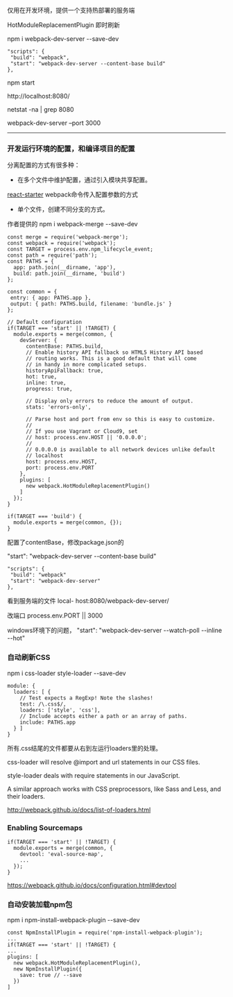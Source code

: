 仅用在开发环境，提供一个支持热部署的服务端

HotModuleReplacementPlugin 即时刷新

npm i webpack-dev-server --save-dev
```
"scripts": {
 "build": "webpack",
 "start": "webpack-dev-server --content-base build"
},
```
npm start

http://localhost:8080/

netstat -na | grep 8080

webpack-dev-server –port 3000

---
### 开发运行环境的配置，和编译项目的配置
分离配置的方式有很多种：
* 在多个文件中维护配置，通过引入模块共享配置。

 [react-starter](https://github.com/webpack/react-starter)
webpack命令传入配置参数的方式
* 单个文件，创建不同分支的方式。
 
 作者提供的 npm i webpack-merge --save-dev

```
const merge = require('webpack-merge');
const webpack = require('webpack');
const TARGET = process.env.npm_lifecycle_event;
const path = require('path');
const PATHS = { 
  app: path.join(__dirname, 'app'), 
  build: path.join(__dirname, 'build')
}; 

const common = {
 entry: { app: PATHS.app },
 output: { path: PATHS.build, filename: 'bundle.js' } 
};

// Default configuration 
if(TARGET === 'start' || !TARGET) {
  module.exports = merge(common, {
    devServer: {
      contentBase: PATHS.build,
      // Enable history API fallback so HTML5 History API based 
      // routing works. This is a good default that will come 
      // in handy in more complicated setups.
      historyApiFallback: true,
      hot: true, 
      inline: true, 
      progress: true,

      // Display only errors to reduce the amount of output.       
      stats: 'errors-only',

      // Parse host and port from env so this is easy to customize. 
      // 
      // If you use Vagrant or Cloud9, set 
      // host: process.env.HOST || '0.0.0.0';
      //
      // 0.0.0.0 is available to all network devices unlike default 
      // localhost 
      host: process.env.HOST,  
      port: process.env.PORT
    },
    plugins: [
      new webpack.HotModuleReplacementPlugin() 
    ]
  }); 
}

if(TARGET === 'build') { 
  module.exports = merge(common, {});
}

```
配置了contentBase，修改package.json的

 "start": "webpack-dev-server --content-base build"

```
"scripts": {
 "build": "webpack"
 "start": "webpack-dev-server"
},
```

看到服务端的文件
local- host:8080/webpack-dev-server/

改端口
process.env.PORT || 3000

windows环境下的问题，
"start": "webpack-dev-server --watch-poll --inline --hot"

### 自动刷新CSS

npm i css-loader style-loader --save-dev

```
module: {
  loaders: [ {
    // Test expects a RegExp! Note the slashes!
    test: /\.css$/, 
    loaders: ['style', 'css'], 
    // Include accepts either a path or an array of paths.  
    include: PATHS.app
  } ]
}

```
所有.css结尾的文件都要从右到左运行loaders里的处理。

css-loader will resolve @import and url statements in our CSS files.
 
style-loader deals with require statements in our JavaScript.

A similar approach works with CSS preprocessors, like Sass and Less, and their loaders.

http://webpack.github.io/docs/list-of-loaders.html

### Enabling Sourcemaps
```
if(TARGET === 'start' || !TARGET) { 
  module.exports = merge(common, {
    devtool: 'eval-source-map',
    ... 
  });
}
```
https://webpack.github.io/docs/configuration.html#devtool

### 自动安装加载npm包
npm i npm-install-webpack-plugin --save-dev

```
const NpmInstallPlugin = require('npm-install-webpack-plugin');
...
if(TARGET === 'start' || !TARGET) {
...
plugins: [
  new webpack.HotModuleReplacementPlugin(),
  new NpmInstallPlugin({
    save: true // --save 
  })
]
```
